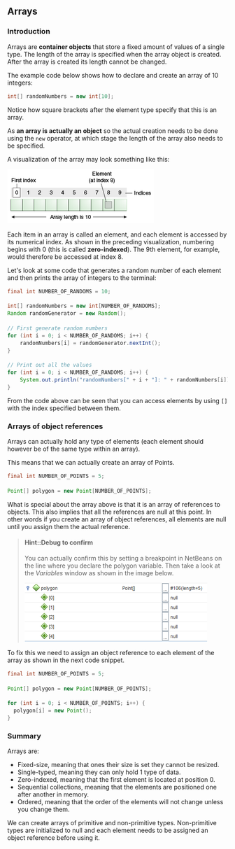 ## Arrays

<!-- toc -->

### Introduction

Arrays are **container objects** that store a fixed amount of values of a single type.
The length of the array is specified when the array object is created. After the array is
created its length cannot be changed.

The example code below shows how to declare and create an array of 10 integers:

```java
int[] randomNumbers = new int[10];
```

Notice how square brackets after the element type specify that this is an array.

As **an array is actually an object** so the actual creation needs to be done using the `new` operator, at which stage the length of the array also needs to be specified.

A visualization of the array may look something like this:

![An array of 10 integers](img/arrays_of_ten_integers.gif)

Each item in an array is called an element, and each element is accessed by its numerical index. As shown in the preceding visualization, numbering begins with 0 (this is called **zero-indexed**). The 9th element, for example, would therefore be accessed at index 8.

Let's look at some code that generates a random number of each element and then prints the array of integers to the terminal:

```java
final int NUMBER_OF_RANDOMS = 10;

int[] randomNumbers = new int[NUMBER_OF_RANDOMS];
Random randomGenerator = new Random();

// First generate random numbers
for (int i = 0; i < NUMBER_OF_RANDOMS; i++) {
    randomNumbers[i] = randomGenerator.nextInt();
}

// Print out all the values
for (int i = 0; i < NUMBER_OF_RANDOMS; i++) {
    System.out.println("randomNumbers[" + i + "]: " + randomNumbers[i]);
}
```

From the code above can be seen that you can access elements by using `[]` with the index specified between them.

### Arrays of object references

Arrays can actually hold any type of elements (each element should however be of the same type within an array).

This means that we can actually create an array of Points.

```java
final int NUMBER_OF_POINTS = 5;

Point[] polygon = new Point[NUMBER_OF_POINTS];
```

What is special about the array above is that it is an array of references to objects. This also implies that all the references are null at this point. In other words if you create an array of object references, all elements are null until you assign them the actual reference.

> #### Hint::Debug to confirm
>
>  You can actually confirm this by setting a breakpoint in NetBeans on the line where you declare the polygon variable. Then take a look at the _Variables_ window as shown in the image below.
>
> ![Confirming that the array contains nulls](img/confirm_netbeans_array_nulls.png)

To fix this we need to assign an object reference to each element of the array as shown in the next code snippet.

```java
final int NUMBER_OF_POINTS = 5;

Point[] polygon = new Point[NUMBER_OF_POINTS];

for (int i = 0; i < NUMBER_OF_POINTS; i++) {
  polygon[i] = new Point();
}
```

### Summary

Arrays are:

* Fixed-size, meaning that ones their size is set they cannot be resized.
* Single-typed, meaning they can only hold 1 type of data.
* Zero-indexed, meaning that the first element is located at position 0.
* Sequential collections, meaning that the elements are positioned one after another in memory.
* Ordered, meaning that the order of the elements will not change unless you change them.

We can create arrays of primitive and non-primitive types. Non-primitive types are initialized to null and each element needs to be assigned an object reference before using it.
